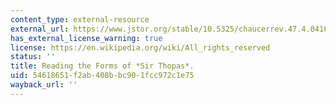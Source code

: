 ```yaml
---
content_type: external-resource
external_url: https://www.jstor.org/stable/10.5325/chaucerrev.47.4.0416
has_external_license_warning: true
license: https://en.wikipedia.org/wiki/All_rights_reserved
status: ''
title: Reading the Forms of *Sir Thopas*.
uid: 54618651-f2ab-408b-bc90-1fcc972c1e75
wayback_url: ''
---
```

